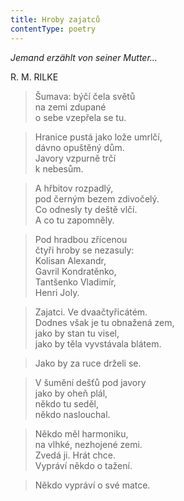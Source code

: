 ```yaml
---
title: Hroby zajatců
contentType: poetry
---
```


<section>

_Jemand erzählt von seiner Mutter…_

R. M. RILKE

> Šumava: býčí čela světů  
> na zemi zdupané  
> o sebe vzepřela se tu.

</section>

<section>

> Hranice pustá jako lože umrlčí,  
> dávno opuštěný dům.  
> Javory vzpurně trčí  
> k nebesům.

</section>

<section>

> A hřbitov rozpadlý,  
> pod černým bezem zdivočelý.  
> Co odnesly ty deště vlčí.  
> A co tu zapomněly.

</section>

<section>

> Pod hradbou zřícenou  
> čtyři hroby se nezasuly:  
> Kolisan Alexandr,  
> Gavril Kondratěnko,  
> Tantšenko Vladimír,  
> Henri Joly.

</section>

<section>

> Zajatci. Ve dvaačtyřicátém.  
> Dodnes však je tu obnažená zem,  
> jako by stan tu visel,  
> jako by těla vyvstávala blátem.

</section>

<section>

> Jako by za ruce drželi se.

</section>

<section>

> V šumění dešťů pod javory  
> jako by oheň plál,  
> někdo tu seděl,  
> někdo naslouchal.

</section>

<section>

> Někdo měl harmoniku,  
> na vlhké, nezhojené zemi.  
> Zvedá ji. Hrát chce.  
> Vypráví někdo o tažení.

</section>

<section>

> Někdo vypráví o své matce.

</section>
